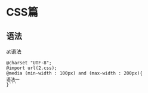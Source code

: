 # CSS篇

## 语法  
at语法

```
@charset "UTF-8";
@import url(2.css);
@media (min-width : 100px) and (max-width : 200px){
语法一
}```

